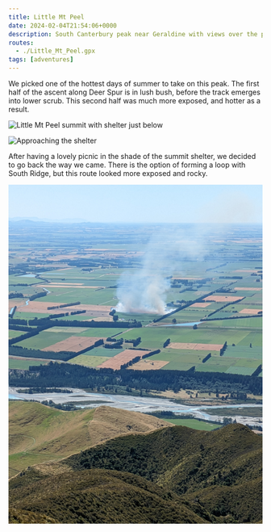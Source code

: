 ```yaml
---
title: Little Mt Peel
date: 2024-02-04T21:54:06+0000
description: South Canterbury peak near Geraldine with views over the plains
routes:
  - ./Little_Mt_Peel.gpx
tags: [adventures]
---
```


We picked one of the hottest days of summer to take on this peak. The first half of the ascent along Deer Spur is in lush bush, before the track emerges into lower scrub. This second half was much more exposed, and hotter as a result.

<img alt="Little Mt Peel summit with shelter just below" src="./PXL_20240205_000004043.jpg" class="prose-custom-w-full" />

![Approaching the shelter](./PXL_20240205_000253772.jpg)

After having a lovely picnic in the shade of the summit shelter, we decided to go back the way we came. There is the option of forming a loop with South Ridge, but this route looked more exposed and rocky.

![Nearby grass fire which developed (and was extinguished) while we were above the bushline](./PXL_20240204_234620276.jpg)
